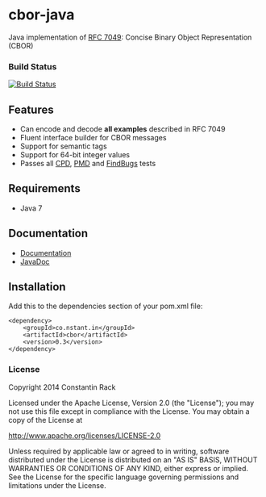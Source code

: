 cbor-java
=========

Java implementation of [RFC 7049](http://tools.ietf.org/html/rfc7049): Concise Binary Object Representation (CBOR)

### Build Status

[![Build Status](https://travis-ci.org/c-rack/cbor-java.png)](https://travis-ci.org/c-rack/cbor-java)

## Features

* Can encode and decode **all examples** described in RFC 7049
* Fluent interface builder for CBOR messages
* Support for semantic tags
* Support for 64-bit integer values
* Passes all [CPD](http://c-rack.github.io/cbor-java/cpd.html), [PMD](http://c-rack.github.io/cbor-java/pmd.html) and [FindBugs](http://c-rack.github.io/cbor-java/findbugs.html) tests

## Requirements

* Java 7

## Documentation

* [Documentation](http://c-rack.github.io/cbor-java/)
* [JavaDoc](http://c-rack.github.io/cbor-java/apidocs/index.html)

## Installation

Add this to the dependencies section of your pom.xml file:

    <dependency>
        <groupId>co.nstant.in</groupId>
        <artifactId>cbor</artifactId>
        <version>0.3</version>
    </dependency>

### License

Copyright 2014 Constantin Rack

Licensed under the Apache License, Version 2.0 (the "License"); you may not use this file except in compliance with the License. You may obtain a copy of the License at

   http://www.apache.org/licenses/LICENSE-2.0

Unless required by applicable law or agreed to in writing, software distributed under the License is distributed on an "AS IS" BASIS, WITHOUT WARRANTIES OR CONDITIONS OF ANY KIND, either express or implied. See the License for the specific language governing permissions and limitations under the License.
